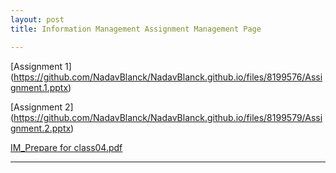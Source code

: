```yaml
---
layout: post
title: Information Management Assignment Management Page

---
```


[Assignment 1] (https://github.com/NadavBlanck/NadavBlanck.github.io/files/8199576/Assignment.1.pptx)


[Assignment 2] (https://github.com/NadavBlanck/NadavBlanck.github.io/files/8199579/Assignment.2.pptx)

[IM_Prepare for class04.pdf](https://github.com/NadavBlanck/NadavBlanck.github.io/files/8199938/IM_Prepare.for.class04.pdf)

---

